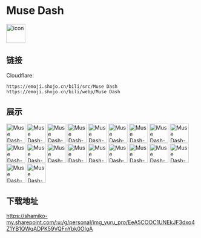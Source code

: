 # Muse Dash
<img src="https://emoji.shojo.cn/bili/src/Muse Dash/icon.png" width="50" height="50" alt="icon">

## 链接
Cloudflare:
```
https://emoji.shojo.cn/bili/src/Muse Dash
https://emoji.shojo.cn/bili/webp/Muse Dash
```
## 展示
<img src="https://emoji.shojo.cn/bili/src/Muse Dash/Muse Dash-FC.png" width="50" height="50" alt="Muse Dash-FC">
<img src="https://emoji.shojo.cn/bili/src/Muse Dash/Muse Dash-GREAT.png" width="50" height="50" alt="Muse Dash-GREAT">
<img src="https://emoji.shojo.cn/bili/src/Muse Dash/Muse Dash-爱了爱了.png" width="50" height="50" alt="Muse Dash-爱了爱了">
<img src="https://emoji.shojo.cn/bili/src/Muse Dash/Muse Dash-暗中观察.png" width="50" height="50" alt="Muse Dash-暗中观察">
<img src="https://emoji.shojo.cn/bili/src/Muse Dash/Muse Dash-比心.png" width="50" height="50" alt="Muse Dash-比心">
<img src="https://emoji.shojo.cn/bili/src/Muse Dash/Muse Dash-吃瓜.png" width="50" height="50" alt="Muse Dash-吃瓜">
<img src="https://emoji.shojo.cn/bili/src/Muse Dash/Muse Dash-打call.png" width="50" height="50" alt="Muse Dash-打call">
<img src="https://emoji.shojo.cn/bili/src/Muse Dash/Muse Dash-大受震撼.png" width="50" height="50" alt="Muse Dash-大受震撼">
<img src="https://emoji.shojo.cn/bili/src/Muse Dash/Muse Dash-好耶.png" width="50" height="50" alt="Muse Dash-好耶">
<img src="https://emoji.shojo.cn/bili/src/Muse Dash/Muse Dash-哼.png" width="50" height="50" alt="Muse Dash-哼">
<img src="https://emoji.shojo.cn/bili/src/Muse Dash/Muse Dash-摸鱼.png" width="50" height="50" alt="Muse Dash-摸鱼">
<img src="https://emoji.shojo.cn/bili/src/Muse Dash/Muse Dash-欧拉欧拉.png" width="50" height="50" alt="Muse Dash-欧拉欧拉">
<img src="https://emoji.shojo.cn/bili/src/Muse Dash/Muse Dash-起飞.png" width="50" height="50" alt="Muse Dash-起飞">
<img src="https://emoji.shojo.cn/bili/src/Muse Dash/Muse Dash-恰柠檬.png" width="50" height="50" alt="Muse Dash-恰柠檬">
<img src="https://emoji.shojo.cn/bili/src/Muse Dash/Muse Dash-上工.png" width="50" height="50" alt="Muse Dash-上工">
<img src="https://emoji.shojo.cn/bili/src/Muse Dash/Muse Dash-我不理解.png" width="50" height="50" alt="Muse Dash-我不理解">
<img src="https://emoji.shojo.cn/bili/src/Muse Dash/Muse Dash-呜呜.png" width="50" height="50" alt="Muse Dash-呜呜">
<img src="https://emoji.shojo.cn/bili/src/Muse Dash/Muse Dash-下次一定.png" width="50" height="50" alt="Muse Dash-下次一定">
<img src="https://emoji.shojo.cn/bili/src/Muse Dash/Muse Dash-怎么会事.png" width="50" height="50" alt="Muse Dash-怎么会事">
<img src="https://emoji.shojo.cn/bili/src/Muse Dash/Muse Dash-www.png" width="50" height="50" alt="Muse Dash-www">

## 下载地址

https://shamiko-my.sharepoint.com/:u:/g/personal/img_yuru_pro/EeA5COOC1UNEkJF3dxo4Z1YB1QWqADPK59VQFnYbk0OIgA